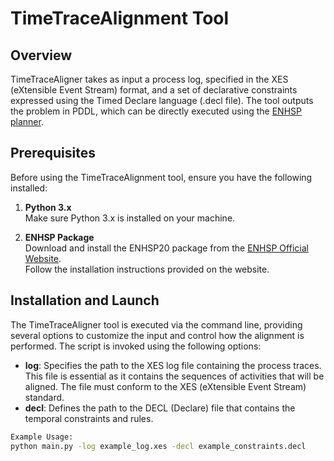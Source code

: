 # TimeTraceAlignment Tool

## Overview
TimeTraceAligner takes as input a process log, specified in the XES (eXtensible Event Stream) format, and a set of declarative constraints expressed using the Timed Declare language (.decl file). The tool outputs the problem in PDDL, which can be directly executed using the [ENHSP planner](https://sites.google.com/view/enhsp/).

## Prerequisites
Before using the TimeTraceAlignment tool, ensure you have the following installed:

1. **Python 3.x**  
   Make sure Python 3.x is installed on your machine.

2. **ENHSP Package**  
   Download and install the ENHSP20 package from the [ENHSP Official Website](https://sites.google.com/view/enhsp/).  
   Follow the installation instructions provided on the website.

## Installation and Launch

The TimeTraceAligner tool is executed via the command line, providing several options to customize the input and control how the alignment is performed.
The script is invoked using the following options:

- **log**: Specifies the path to the XES log file containing the process traces. This file is essential as it contains the sequences of activities that will be aligned. The file must conform to the XES (eXtensible Event Stream) standard.
- **decl**: Defines the path to the DECL (Declare) file that contains the temporal constraints and rules.

```bash
Example Usage:
python main.py -log example_log.xes -decl example_constraints.decl
```

